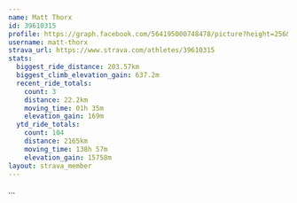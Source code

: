 ```yaml
---
name: Matt Thorx
id: 39610315
profile: https://graph.facebook.com/564195000748478/picture?height=256&width=256
username: matt-thorx
strava_url: https://www.strava.com/athletes/39610315
stats:
  biggest_ride_distance: 203.57km
  biggest_climb_elevation_gain: 637.2m
  recent_ride_totals:
    count: 3
    distance: 22.2km
    moving_time: 01h 35m
    elevation_gain: 169m
  ytd_ride_totals:
    count: 104
    distance: 2165km
    moving_time: 138h 57m
    elevation_gain: 15758m
layout: strava_member
--- 
```

...
